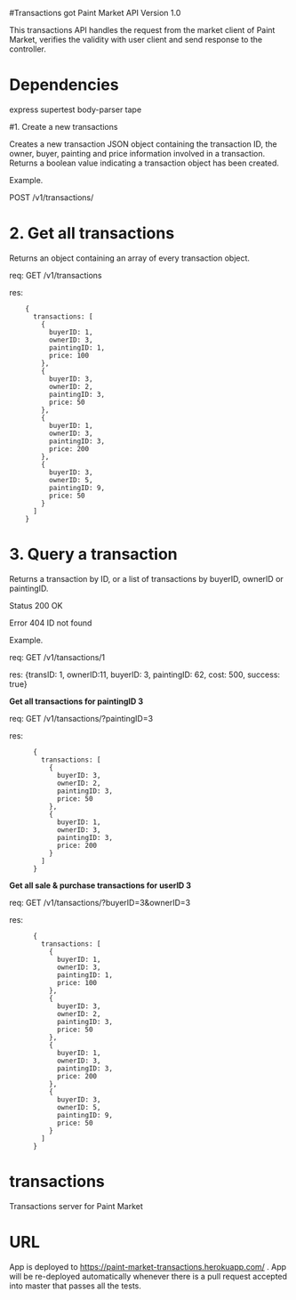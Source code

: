 #Transactions got Paint Market API
Version 1.0


This transactions API handles the request from the market client of Paint Market, verifies the validity with user client and send response to the controller.

# Dependencies

express
supertest
body-parser
tape


#1. Create a new transactions

Creates a new transaction JSON object containing the transaction ID, the owner, buyer, painting and price information involved in a transaction. Returns a boolean value indicating a transaction object has been created.

Example.

 POST /v1/transactions/



# 2. Get all transactions

Returns an object containing an array of every transaction object.

req: GET /v1/transactions

res:

        {
          transactions: [
            {
              buyerID: 1,
              ownerID: 3,
              paintingID: 1,
              price: 100
            },
            {
              buyerID: 3,
              ownerID: 2,
              paintingID: 3,
              price: 50
            },
            {
              buyerID: 1,
              ownerID: 3,
              paintingID: 3,
              price: 200
            },
            {
              buyerID: 3,
              ownerID: 5,
              paintingID: 9,
              price: 50
            }
          ]
        }

# 3. Query a transaction

Returns a transaction by ID, or a list of transactions by buyerID, ownerID or paintingID.

 Status 200 OK

 Error  404  ID not found

Example.

req: GET /v1/tansactions/1

res:     {transID: 1, ownerID:11, buyerID: 3, paintingID: 62, cost: 500, success: true}



**Get all transactions for paintingID 3**

req:  GET /v1/tansactions/?paintingID=3

res:

          {
            transactions: [
              {
                buyerID: 3,
                ownerID: 2,
                paintingID: 3,
                price: 50
              },
              {
                buyerID: 1,
                ownerID: 3,
                paintingID: 3,
                price: 200
              }
            ]
          }

**Get all sale & purchase transactions for userID 3**

req:  GET /v1/tansactions/?buyerID=3&ownerID=3

res:

          {
            transactions: [
              {
                buyerID: 1,
                ownerID: 3,
                paintingID: 1,
                price: 100
              },
              {
                buyerID: 3,
                ownerID: 2,
                paintingID: 3,
                price: 50
              },
              {
                buyerID: 1,
                ownerID: 3,
                paintingID: 3,
                price: 200
              },
              {
                buyerID: 3,
                ownerID: 5,
                paintingID: 9,
                price: 50
              }
            ]
          }


# transactions
Transactions server for Paint Market

# URL
App is deployed to https://paint-market-transactions.herokuapp.com/ . App will be re-deployed automatically whenever there is a pull request accepted into master that passes all the tests.

